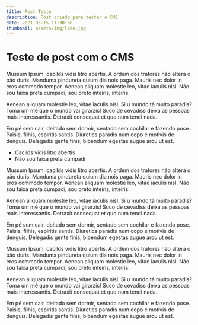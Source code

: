 ```yaml
---
title: Post Teste
description: Post criado para testar o CMS
date: 2021-03-15 11:30:38
thumbnail: assets/img/lake.jpg
---
```

# Teste de post com o CMS

Mussum Ipsum, cacilds vidis litro abertis. A ordem dos tratores não altera o pão duris. Manduma pindureta quium dia nois paga. Mauris nec dolor in eros commodo tempor. Aenean aliquam molestie leo, vitae iaculis nisl. Não sou faixa preta cumpadi, sou preto inteiris, inteiris.

Aenean aliquam molestie leo, vitae iaculis nisl. Si u mundo tá muito paradis? Toma um mé que o mundo vai girarzis! Suco de cevadiss deixa as pessoas mais interessantis. Detraxit consequat et quo num tendi nada.

Em pé sem cair, deitado sem dormir, sentado sem cochilar e fazendo pose. Paisis, filhis, espiritis santis. Diuretics paradis num copo é motivis de denguis. Delegadis gente finis, bibendum egestas augue arcu ut est.

- Cacilds vidis litro abertis
- Não sou faixa preta cumpadi

Mussum Ipsum, cacilds vidis litro abertis. A ordem dos tratores não altera o pão duris. Manduma pindureta quium dia nois paga. Mauris nec dolor in eros commodo tempor. Aenean aliquam molestie leo, vitae iaculis nisl. Não sou faixa preta cumpadi, sou preto inteiris, inteiris.

Aenean aliquam molestie leo, vitae iaculis nisl. Si u mundo tá muito paradis? Toma um mé que o mundo vai girarzis! Suco de cevadiss deixa as pessoas mais interessantis. Detraxit consequat et quo num tendi nada.

Em pé sem cair, deitado sem dormir, sentado sem cochilar e fazendo pose. Paisis, filhis, espiritis santis. Diuretics paradis num copo é motivis de denguis. Delegadis gente finis, bibendum egestas augue arcu ut est.

Mussum Ipsum, cacilds vidis litro abertis. A ordem dos tratores não altera o pão duris. Manduma pindureta quium dia nois paga. Mauris nec dolor in eros commodo tempor. Aenean aliquam molestie leo, vitae iaculis nisl. Não sou faixa preta cumpadi, sou preto inteiris, inteiris.

Aenean aliquam molestie leo, vitae iaculis nisl. Si u mundo tá muito paradis? Toma um mé que o mundo vai girarzis! Suco de cevadiss deixa as pessoas mais interessantis. Detraxit consequat et quo num tendi nada.

Em pé sem cair, deitado sem dormir, sentado sem cochilar e fazendo pose. Paisis, filhis, espiritis santis. Diuretics paradis num copo é motivis de denguis. Delegadis gente finis, bibendum egestas augue arcu ut est.